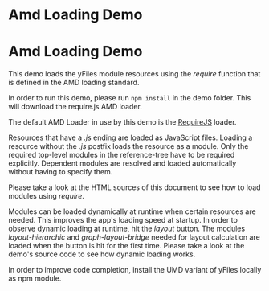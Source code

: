 <!--
 //////////////////////////////////////////////////////////////////////////////
 // @license
 // This file is part of yFiles for HTML 2.6.0.2.
 // Use is subject to license terms.
 //
 // Copyright (c) 2000-2023 by yWorks GmbH, Vor dem Kreuzberg 28,
 // 72070 Tuebingen, Germany. All rights reserved.
 //
 //////////////////////////////////////////////////////////////////////////////
-->
# Amd Loading Demo

# Amd Loading Demo

This demo loads the yFiles module resources using the _require_ function that is defined in the AMD loading standard.

In order to run this demo, please run `npm install` in the demo folder. This will download the require.js AMD loader.

The default AMD Loader in use by this demo is the [RequireJS](https://requirejs.org/) loader.

Resources that have a _.js_ ending are loaded as JavaScript files. Loading a resource without the _.js_ postfix loads the resource as a module. Only the required top-level modules in the reference-tree have to be required explicitly. Dependent modules are resolved and loaded automatically without having to specify them.

Please take a look at the HTML sources of this document to see how to load modules using _require_.

Modules can be loaded dynamically at runtime when certain resources are needed. This improves the app's loading speed at startup. In order to observe dynamic loading at runtime, hit the _layout_ button. The modules _layout-hierarchic_ and _graph-layout-bridge_ needed for layout calculation are loaded when the button is hit for the first time. Please take a look at the demo's source code to see how dynamic loading works.

In order to improve code completion, install the UMD variant of yFiles locally as npm module.
